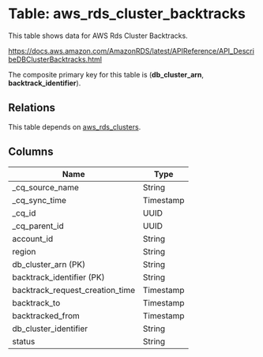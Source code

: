 # Table: aws_rds_cluster_backtracks

This table shows data for AWS Rds Cluster Backtracks.

https://docs.aws.amazon.com/AmazonRDS/latest/APIReference/API_DescribeDBClusterBacktracks.html

The composite primary key for this table is (**db_cluster_arn**, **backtrack_identifier**).

## Relations

This table depends on [aws_rds_clusters](aws_rds_clusters).

## Columns

| Name          | Type          |
| ------------- | ------------- |
|_cq_source_name|String|
|_cq_sync_time|Timestamp|
|_cq_id|UUID|
|_cq_parent_id|UUID|
|account_id|String|
|region|String|
|db_cluster_arn (PK)|String|
|backtrack_identifier (PK)|String|
|backtrack_request_creation_time|Timestamp|
|backtrack_to|Timestamp|
|backtracked_from|Timestamp|
|db_cluster_identifier|String|
|status|String|